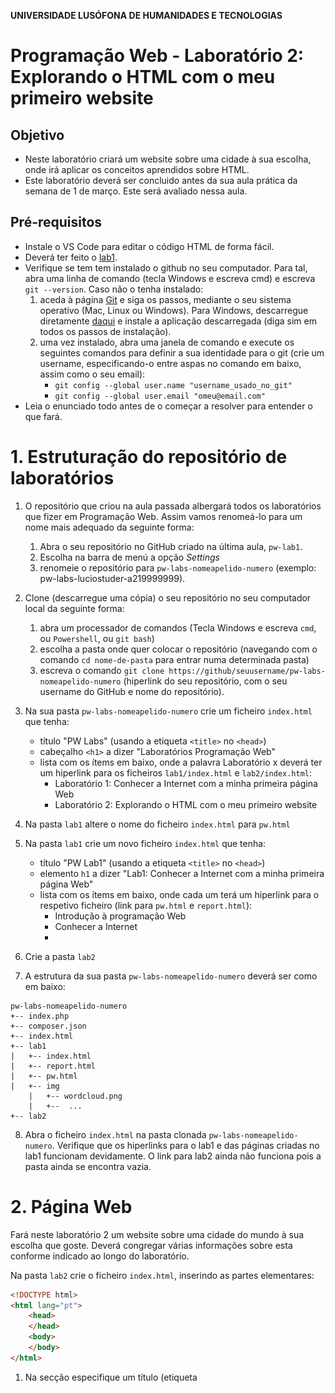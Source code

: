 **UNIVERSIDADE LUSÓFONA DE HUMANIDADES E TECNOLOGIAS**
 
# Programação Web - Laboratório 2: Explorando o HTML com o meu primeiro website  

## Objetivo
* Neste laboratório criará um website sobre uma cidade à sua escolha, onde irá aplicar os conceitos aprendidos sobre HTML.
* Este laboratório deverá ser concluido antes da sua aula prática da semana de 1 de março. Este será avaliado nessa aula. 

## Pré-requisitos
* Instale o VS Code para editar o código HTML de forma fácil.
* Deverá ter feito o [lab1](https://github.com/ULHT-PW-2020-21/pw-lab1).
* Verifique se tem tem instalado o github no seu computador. Para tal, abra uma linha de comando (tecla Windows e escreva cmd) e escreva `git --version`. Caso não o tenha instalado:
    1. aceda à página [Git](https://git-scm.com/book/pt-br/v2/Come%C3%A7ando-Instalando-o-Git) e siga os passos, mediante o seu sistema operativo (Mac, Linux ou Windows). Para Windows, descarregue diretamente [daqui](https://git-scm.com/download/win) e instale a aplicação descarregada (diga sim em todos os passos de instalação).
    2. uma vez instalado, abra uma janela de comando e execute os seguintes comandos para definir a sua identidade para o git (crie um username, especificando-o entre aspas no comando em baixo, assim como o seu email):
        * `git config --global user.name "username_usado_no_git"`
        * `git config --global user.email "omeu@email.com"`
* Leia o enunciado todo antes de o começar a resolver para entender o que fará.

# 1. Estruturação do repositório de laboratórios
1. O repositório que criou na aula passada albergará todos os laboratórios que fizer em Programação Web. Assim vamos renomeá-lo para um nome mais adequado da seguinte forma:
    1. Abra o seu repositório no GitHub criado na última aula, `pw-lab1`.
    2. Escolha na barra de menú a opção *Settings* 
    3. renomeie o repositório para `pw-labs-nomeapelido-numero` (exemplo: pw-labs-luciostuder-a219999999).  

2. Clone  (descarregue uma cópia) o seu repositório no seu computador local da seguinte forma:
    1. abra um processador de comandos (Tecla Windows e escreva `cmd`, ou `Powershell`, ou `git bash`)
    2. escolha a pasta onde quer colocar o repositório (navegando com o comando `cd nome-de-pasta` para entrar numa determinada pasta)
    3. escreva o comando `git clone https://github/seuusername/pw-labs-nomeapelido-numero` (hiperlink do seu repositório, com o seu username do GitHub e nome do repositório).

3. Na sua pasta `pw-labs-nomeapelido-numero` crie um ficheiro `index.html` que tenha:
    * título "PW Labs" (usando a etiqueta `<title>` no `<head>`)
    * cabeçalho `<h1>` a dizer "Laboratórios Programação Web" 
    * lista com os ítems em baixo, onde a palavra Laboratório x deverá ter um hiperlink para os ficheiros `lab1/index.html` e `lab2/index.html`:
        * Laboratório 1: Conhecer a Internet com a minha primeira página Web
        * Laboratório 2: Explorando o HTML com o meu primeiro website
        
4. Na pasta `lab1` altere o nome do ficheiro `index.html` para  `pw.html`
5. Na pasta `lab1` crie um novo ficheiro `index.html` que tenha:
    * título "PW Lab1" (usando a etiqueta `<title>` no `<head>`)
    * elemento `h1` a dizer "Lab1: Conhecer a Internet com a minha primeira página Web" 
    * lista com os ítems em baixo, onde cada um terá um hiperlink para o respetivo ficheiro (link para `pw.html` e `report.html`):
        * Introdução à programação Web 
        * Conhecer a Internet
        * 
6. Crie a pasta `lab2`

7. A estrutura da sua pasta `pw-labs-nomeapelido-numero` deverá ser como em baixo:
```
pw-labs-nomeapelido-numero
+-- index.php
+-- composer.json
+-- index.html
+-- lab1
|   +-- index.html
|   +-- report.html
|   +-- pw.html
|   +-- img
    |   +-- wordcloud.png
    |   +--  ...
+-- lab2
```

8. Abra o ficheiro `index.html` na pasta clonada `pw-labs-nomeapelido-numero`. Verifique que os hiperlinks para o lab1 e das páginas criadas no lab1 funcionam devidamente. O link para lab2 ainda não funciona pois a pasta ainda se encontra vazia.

# 2. Página Web 

Fará neste laboratório 2 um website sobre uma cidade do mundo à sua escolha que goste. Deverá congregar várias informações sobre esta conforme indicado ao longo do laboratório. 

Na pasta `lab2` crie o ficheiro `index.html`, inserindo as partes elementares:

```html
<!DOCTYPE html>
<html lang="pt">
    <head>
    </head>
    <body>
    </body>
</html>
```

1. Na secção <head> especifique um título (etiqueta <title>) para a barra do navegador. 
2. Especifique também os seguintes metadados:
    1. codificação UTF-8. 
    2. nome do autor do site, email, data de criação, uma curta descrição do conteudo do site, e palavras chave.

<meta name="author" content="Ana Maria"> 
<meta name="keywords" content="palavras chave"> 
<meta name="description" content="Website sobre Lisboa">
<meta name="creation_date" content="date"
<meta name="contactNetworkAddress" content="seu@mail.com">

3. Crie um icon para o seu website. Para tal:
    1. Escolha uma imagem que converterá para icon (extensão .ico) recorrendo a uma aplicação web (e.g., https://www.favicon-generator.org/). Alternativamente, pode escolher um icon aqui https://www.iconspedia.com/.
    2. Guarde-o numa nova pasta `imagens`, dentro de `lab2`
    3. Insira um link para o icon no head da seguinte forma `< link rel="shortcut icon" type="image/x-icon" href="imagens/favicon.ico"/>`
    4. Poderá observar que, pelo facto de o icon estar na pasta `imagens`, tem sempre que especificar no href o caminho relativo para o local onde se encontra a imagem, o nome da pasta imagens (href="imagens/imagem.ico”).

4. Explore o site https://www.rapidtables.com/web/color/ , onde para cada cor existe uma palete de intensidades que pode escolher. Neste site, escolha uma cor clara para o fundo da sua página, e especifique-a através da etiqueta:
<body style="background-color:plum"> 

# 3. Criação do cabeçalho

Crie agora o cabeçalho do seu website. Terá o nome da Cidade, uma imagem e o menu, ficando da seguinte forma:

![](cabecalho.png)

Para, tal, siga os seguintes passos: 
1.	Na primeira linha insira o nome da cidade com o marcador `<h1>`.
2.	Na linha seguinte insira uma imagem da cidade a seu gosto. Redimensione a imagem para que tenha 300px de largura.No Paint existe uma opção resize que lhe permite escolher o número de pixels que pretende que tenha de largura. Respeite a proporção da imagem, sem a deformar! Guarde a imagem numa nova pasta `images`. Insira a imagem usando a etiqueta `img`. 
3.	Deverá inserir depois desta uma quebra de linha, `br`, pois o elemento `img` não é um bloco.
4. Irá agora especificar o seu menu. Para tal
    1. Escreva o nome das páginas do seu site (Home, Localização, Multimédia, Informações) separados do carater `|`. 
    2. Para cada nome, crie um elemento hyperlink para a respetiva página (que criaremos a seguir):
        1. `index.html` para Home 
        2. `local.html` para Localização
        3. `multimedia.html` para Multimédia
        4. `info.html` para Informações


# 4. Criação das páginas do website

De seguida iremos criar as páginas do seu website que estarão interligadas.
1.	Crie 4 copias do ficheiro index.html que criou. 
2.	Altere os nomes dos ficheiros para ter um de cada, com os seguintes nomes: index.html, local.html, multimedia.html, info.html (atenção que os nomes dos ficheiros HTML  deverão estar em minúsculas, sem espaços, acentos ou carateres especiais)
3.	Em cada ficheiro, no menu ponha a negrito a palavra a que corresponde a página.
4.	Abra o ficheiro index, e experimente se os hiperlinks funcionam. 
Tem agora criado o seu website! Agora irá preencher cada página com conteúdos.

# 5. Página Home

1. Insira um parágrafo sobre esta cidade.
2. Pesquise na Internet por [carateres especiais UTF-8](https://www.w3schools.com/charsets/ref_html_utf8.asp) assim como por emojis na [W3Schools](https://www.w3schools.com/charsets/ref_emoji.asp) e na [emojipedia](https://emojipedia.org/): 
    1. Conte a seguir uma pequena história apenas com emojis 😉, sobre a :cityscape: que escolheu. 
    2. Coloque uma barra horizontal de separação `hr` 
    3. Conte a história por palavras suas. Use etiquetas de estilo e organizacionais para formatar cada palavra diferentemente.
    4. Coloque uma barra horizontal de separação `hr` 
    5. Conte a história por palavras suas sem formatação. 
3. De seguida num novo parágrafo apresente o seu website, criando uma lista não numerada onde apresenta em poucas palavras cada uma das páginas do seu website, incluindo um link para essa página numa das palavras.
4. Criede seguida uma [wordcloud](https://www.wordclouds.com/) com base em palavras que associa à cidade. Adicione as palaras em "wordlist" (apague primeiro as existentes). Ponha peso 10 no nome da cidade para que esta fique com maior destaque. Pode escolher uma forma (shape), fonte (font), cores (use um fundo branco). Descarregue a imagem, e formate-a com o Paint por forma a que tenha largura de 300px como a fotografia da cidade. Isira-a por debaixo da lista.

# 6. Página Localização

Na página `local.html`:
1. Insira um pequeno parágrafo que descreva a localização da ciadade (continente, país), assim como algumas informações geográficas destas.
2.	Insira por baixo um mapa do Google Maps do lugar. Para tal: 
    a. procure o lugar no website www.google.pt/maps
    b. Faça um zoom que considera apropriado
    c. clique em “partilhar” e na opção “incorporar mapa” 
    d. Selecione tamanho pequeno
    e. copie o código HTML resultante, `<iframe src=… >`
    f. insira esse código HTML na sua pagina HTML
    g. acerte a dimensão da janela.


# 5. Página Multimédia

Na página `multimedia.html`:
1.	Insira um parágrafo que apresente duas fotografias que escolherá no Google por serem emblemáticas do lugar que escolheu.  	 	 
2. Utilize a aplicação Paint ou Paint.Net para gravar duas versões de tamanhos diferentes de cada fotografia (os comandos Ctrl+W ou Ctrl+R permitem abrir um interface que permite configurar o tamanho das imagens, consoante a aplicação): 
    1. Grande, de 800 pixels de largura. Altere o nome, incluindo _grande no fim (e.g., lisboa_grande.jpg).
    2. Pequena, de 100 pixels de largura. Altere o nome, incluindo _pequena (e.g., lisboa_pequena.jpg).
    3. Guarde as 4 fotografias na pasta `imagens`. 
    4. Insira na página HTML as imagens de 100px de largura, cada uma dentro de um elemento `picture`, incluindo uma legenda descritiva da fotografia (`caption`).  Especifique o campo `alt`. Aninhe o elemento `img` dentro de um hiperlink `a`, com hiperligação para a fotografia grande correspondente. No hiperlink, especifique o atributo `target="_blank"`, para que a imagem abra numa nova janela de forma isolada (ficará de forma primária, mas para este laboratório é suficiente).
3. Pesquise no Youtube um video sobre a cidade escolhida e insira-o na sua página recorrendo à opção "partilhar" e escolhendo "embeded".
4.	Escolha um poema que de alguma forma associa ao lugar escolhido. Escreva, usando tamanhos diferentes, o título numa linha, o nome do poeta na seguinte, seguindo-se o poema, em itálico. Todo o texto deverá estar centrado. 


# 6. Página Informações

Na página `info.html`:
1.	Crie uma frase a introduzir a tabela de informações que compilou sobre a cidade.
2.	Crie uma tabela com dados à sua escolha sobre a cidade escolhida. Deverá ter pelo menos 3 colunas e 4 colunas. Uma sugestão é ir à wikipedia e extrair alguns elementos que aparecem numa tabela à direita. A terceira coluna pode consistir num elemento agrupador (por exemplo demografia, geografia, história, etc). Exemplo de tabela:

    ![](lisboa-info.png)

3.	Deve depois formatar esta tabela usando:
    * pelo menos um atributo rowspan e um coslpan (o valor de cada um sendo maior que 1). 
    * atributos cellspacing, cellpadding, bgcolor, align, border
    * formatação de colunas com colgroup, explorando os atributos existentes

# 7. Submissão

A estrutura final da sua pasta `pw-labs-nomeapelido-numero` deverá ser como em baixo:
```
`pw-labs-nomeapelido-numero`
+-- index.php
+-- composer.json
+-- index.html
+-- lab1
|   +-- index.html
|   +-- report.html
|   +-- pw.html
|   +-- img
    |   +-- wordcloud.png
    |   +--  ...
+-- lab2
|   +-- index.html
|   +-- info.html
|   +-- local.html
|   +-- multimedia.html
|   +-- images
    |   +--  ...
```

1. Antes de submeter, verifique que todos os links funcionam devidamente.
2. Carregue a sua pasta no Github com as seguintes instruções: 
    1.  abra o processador de comandos e posicione-se dentro da pasta do seu repositório (`pw-labs-nomeapelido-numero`).
    2.  escreva as seguintes instruções:
        * `git add *`
        * `git commit –m "submissão laboratório 2"`
        * `git push`
3. Sincronize o GitHub com o Heroku tal como fez no [lab1](https://github.com/ULHT-PW-2020-21/pw-lab1), de forma a colocar disponível na cloud a pasta `projeto` com seus conteúdos. 
4. Garanta que o link da sua aplicação se encontra [aqui](https://drive.google.com/file/d/1kphRYAo78NSxWznBXHqNbPksELqlyloI/view). Finalize o laboratório antes da sua próxima aula prática, onde este será avaliado. 

Esperamos que tenha gostado de aplicar os conhecimentos de HTML e de ter feito um website &#127760;!
